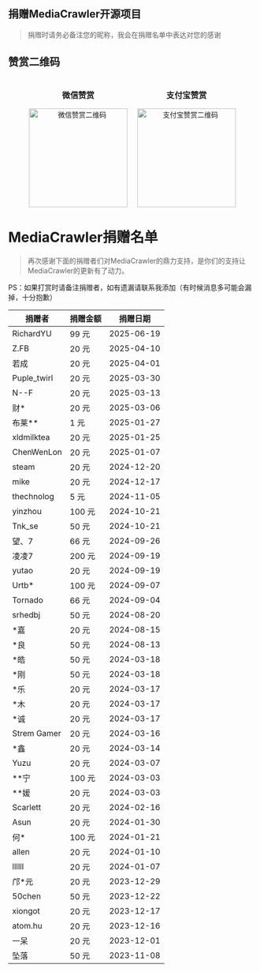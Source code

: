 ## 捐赠MediaCrawler开源项目
> 捐赠时请务必备注您的昵称，我会在捐赠名单中表达对您的感谢

## 赞赏二维码

<div align="center">
  <div style="display: flex; justify-content: center; align-items: center; gap: 20px;">
    <div style="text-align: center;">
      <h3>微信赞赏</h3>
      <img src="static/images/wechat_pay.jpeg" alt="微信赞赏二维码" width="200"/>
    </div>
    <div style="text-align: center;">
      <h3>支付宝赞赏</h3>
      <img src="static/images/zfb_pay.png" alt="支付宝赞赏二维码" width="200"/>
    </div>
  </div>
</div>

# MediaCrawler捐赠名单

> 再次感谢下面的捐赠者们对MediaCrawler的鼎力支持，是你们的支持让MediaCrawler的更新有了动力。

PS：如果打赏时请备注捐赠者，如有遗漏请联系我添加（有时候消息多可能会漏掉，十分抱歉）

| 捐赠者      | 捐赠金额 | 捐赠日期   |
| ----------- | -------- | ---------- |
| RichardYU   | 99 元    | 2025-06-19 |
| Z.FB        | 20 元    | 2025-04-10 |
| 若成        | 20 元    | 2025-04-01 |
| Puple_twirl | 20 元    | 2025-03-30 |
| N--F        | 20 元    | 2025-03-13 |
| 财*         | 20 元    | 2025-03-06 |
| 布莱**      | 1 元     | 2025-01-27 |
| xldmilktea  | 20 元    | 2025-01-25 |
| ChenWenLon  | 20 元    | 2025-01-07 |
| steam       | 20 元    | 2024-12-20 |
| mike        | 20 元    | 2024-12-17 |
| thechnolog  | 5 元     | 2024-11-05 |
| yinzhou     | 100 元   | 2024-10-21 |
| Tnk_se      | 50 元    | 2024-10-21 |
| 望、7       | 66 元    | 2024-09-26 |
| 凌凌7       | 200 元   | 2024-09-19 |
| yutao       | 20 元    | 2024-09-19 |
| Urtb*       | 100 元   | 2024-09-07 |
| Tornado     | 66 元    | 2024-09-04 |
| srhedbj     | 50 元    | 2024-08-20 |
| *嘉         | 20 元    | 2024-08-15 |
| *良         | 50 元    | 2024-08-13 |
| *皓         | 50 元    | 2024-03-18 |
| *刚         | 50 元    | 2024-03-18 |
| *乐         | 20 元    | 2024-03-17 |
| *木         | 20 元    | 2024-03-17 |
| *诚         | 20 元    | 2024-03-17 |
| Strem Gamer | 20 元    | 2024-03-16 |
| *鑫         | 20 元    | 2024-03-14 |
| Yuzu        | 20 元    | 2024-03-07 |
| **宁        | 100 元   | 2024-03-03 |
| **媛        | 20 元    | 2024-03-03 |
| Scarlett    | 20 元    | 2024-02-16 |
| Asun        | 20 元    | 2024-01-30 |
| 何*         | 100 元   | 2024-01-21 |
| allen       | 20 元    | 2024-01-10 |
| llllll      | 20 元    | 2024-01-07 |
| 邝*元       | 20 元    | 2023-12-29 |
| 50chen      | 50 元    | 2023-12-22 |
| xiongot     | 20 元    | 2023-12-17 |
| atom.hu     | 20 元    | 2023-12-16 |
| 一呆        | 20 元    | 2023-12-01 |
| 坠落        | 50 元    | 2023-11-08 |


